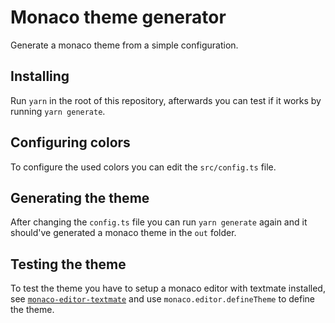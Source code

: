# Monaco theme generator

Generate a monaco theme from a simple configuration.

## Installing

Run `yarn` in the root of this repository, afterwards you can test if it works by running `yarn generate`.

## Configuring colors

To configure the used colors you can edit the `src/config.ts` file.

## Generating the theme

After changing the `config.ts` file you can run `yarn generate` again and it should've generated a monaco theme in the `out` folder.

## Testing the theme

To test the theme you have to setup a monaco editor with textmate installed, see [`monaco-editor-textmate`](https://yarnpkg.com/package/monaco-editor-textmate) and use `monaco.editor.defineTheme` to define the theme.
